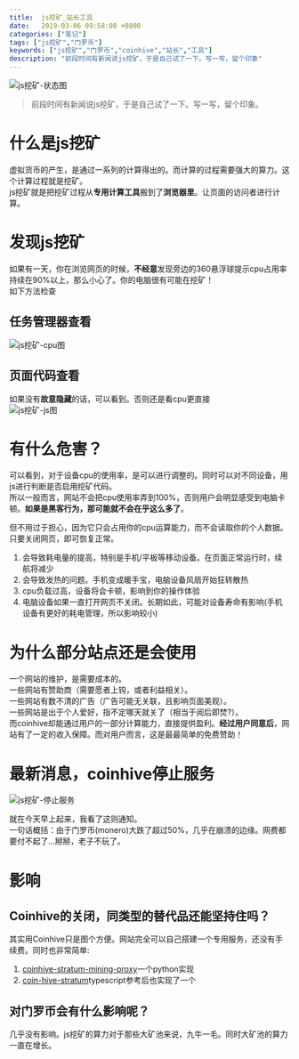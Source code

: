 ```yaml
---
title:  js挖矿_站长工具
date:   2019-03-06 09:58:00 +0800
categories: ["笔记"]
tags: ["js挖矿","门罗币"]
keywords: ["js挖矿","门罗币","coinhive","站长","工具"]
description: "前段时间有新闻说js挖矿，于是自己试了一下。写一写，留个印象"
---
```


![js挖矿-状态图](/images/server/js挖矿-状态图.jpg)  
> 前段时间有新闻说js挖矿，于是自己试了一下。写一写，留个印象。

什么是js挖矿
===
虚拟货币的产生，是通过一系列的计算得出的。而计算的过程需要强大的算力。这个计算过程就是挖矿。  
js挖矿就是把挖矿过程从**专用计算工具**搬到了**浏览器里**。让页面的访问者进行计算。

发现js挖矿
===
如果有一天，你在浏览网页的时候，**不经意**发现旁边的360悬浮球提示cpu占用率持续在90%以上，那么小心了。你的电脑很有可能在挖矿！  
如下方法检查  

任务管理器查看
---
![js挖矿-cpu图](/images/server/js挖矿-cpu图.jpg)

页面代码查看
---
如果没有**故意隐藏**的话，可以看到。否则还是看cpu更直接  
![js挖矿-js图](/images/server/js挖矿-js图.png)


有什么危害？
===
可以看到，对于设备cpu的使用率，是可以进行调整的。同时可以对不同设备，用js进行判断是否启用挖矿代码。  
所以一般而言，网站不会把cpu使用率弄到100%，否则用户会明显感受到电脑卡顿。**如果是黑客行为，那可能就不会在乎这么多了**。

但不用过于担心，因为它只会占用你的cpu运算能力，而不会读取你的个人数据。只要关闭网页，即可恢复正常。

1. 会导致耗电量的提高，特别是手机/平板等移动设备。在页面正常运行时，续航将减少
2. 会导致发热的问题。手机变成暖手宝，电脑设备风扇开始狂转散热
3. cpu负载过高，设备将会卡顿，影响到你的操作体验
4. 电脑设备如果一直打开网页不关闭。长期如此，可能对设备寿命有影响(手机设备有更好的耗电管理，所以影响较小)


为什么部分站点还是会使用
===
一个网站的维护，是需要成本的。  
一些网站有赞助商（需要愿者上钩，或者利益相关）。  
一些网站有数不清的广告（广告可能无关联，且影响页面美观）。  
一些网站是出于个人爱好，指不定哪天就关了（相当于阅后即焚?）。  
而coinhive却能通过用户的一部分计算能力，直接提供盈利。**经过用户同意后**，网站有了一定的收入保障。而对用户而言，这是最最简单的免费赞助！

最新消息，coinhive停止服务
===
![js挖矿-停止服务](/images/server/js挖矿-停止服务.jpg)

就在今天早上起来，我看了这则通知。  
一句话概括：由于门罗币(monero)大跌了超过50%，几乎在崩溃的边缘。网费都要付不起了...掰掰，老子不玩了。  


影响
===
Coinhive的关闭，同类型的替代品还能坚持住吗？
---
其实用Coinhive只是图个方便。网站完全可以自己搭建一个专用服务，还没有手续费。同时也非常简单:  

1. [coinhive-stratum-mining-proxy](https://github.com/x25/coinhive-stratum-mining-proxy)一个python实现
2. [coin-hive-stratum](https://github.com/cazala/coin-hive-stratum)typescript参考后也实现了一个


对**门罗币**会有什么影响呢？  
---
几乎没有影响。js挖矿的算力对于那些大矿池来说，九牛一毛。同时大矿池的算力一直在增长。

